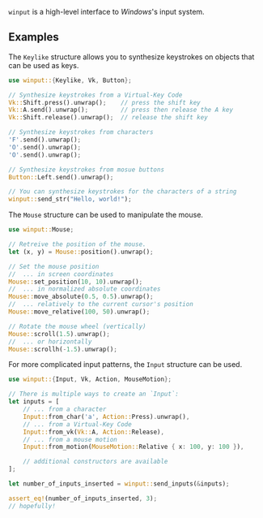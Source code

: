 `winput` is a high-level interface to *Windows*'s input system.

## Examples

The `Keylike` structure allows you to synthesize keystrokes on objects that can be used as keys.

```rust
use winput::{Keylike, Vk, Button};

// Synthesize keystrokes from a Virtual-Key Code
Vk::Shift.press().unwrap();    // press the shift key
Vk::A.send().unwrap();         // press then release the A key
Vk::Shift.release().unwrap();  // release the shift key

// Synthesize keystrokes from characters
'F'.send().unwrap();
'O'.send().unwrap();
'O'.send().unwrap();

// Synthesize keystrokes from mosue buttons
Button::Left.send().unwrap();

// You can synthesize keystrokes for the characters of a string
winput::send_str("Hello, world!");
```

The `Mouse` structure can be used to manipulate the mouse.

```rust
use winput::Mouse;

// Retreive the position of the mouse.
let (x, y) = Mouse::position().unwrap();

// Set the mouse position
//  ... in screen coordinates
Mouse::set_position(10, 10).unwrap();
//  ... in normalized absolute coordinates
Mouse::move_absolute(0.5, 0.5).unwrap();
//  ... relatively to the current cursor's position
Mouse::move_relative(100, 50).unwrap();

// Rotate the mouse wheel (vertically)
Mouse::scroll(1.5).unwrap();
//  ... or horizontally
Mouse::scrollh(-1.5).unwrap();
```

For more complicated input patterns, the `Input` structure can be used.

```rust
use winput::{Input, Vk, Action, MouseMotion};

// There is multiple ways to create an `Input`:
let inputs = [
    // ... from a character
    Input::from_char('a', Action::Press).unwrap(),
    // ... from a Virtual-Key Code
    Input::from_vk(Vk::A, Action::Release),
    // ... from a mouse motion
    Input::from_motion(MouseMotion::Relative { x: 100, y: 100 }),

    // additional constructors are available
];

let number_of_inputs_inserted = winput::send_inputs(&inputs);

assert_eq!(number_of_inputs_inserted, 3);
// hopefully!
```